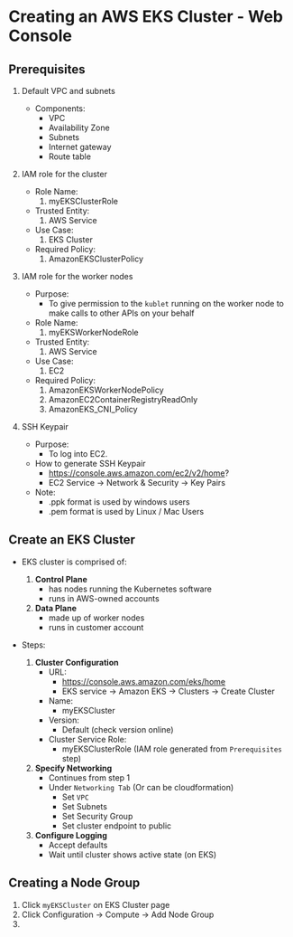 # Creating an AWS EKS Cluster - Web Console

## Prerequisites

1. Default VPC and subnets
    - Components:
        - VPC
        - Availability Zone
        - Subnets
        - Internet gateway
        - Route table 

2. IAM role for the cluster
    - Role Name:
        1. myEKSClusterRole
    - Trusted Entity:
        1. AWS Service
    - Use Case:
        1. EKS Cluster
    - Required Policy:
        1. AmazonEKSClusterPolicy

3. IAM role for the worker nodes
    - Purpose:
        - To give permission to the `kublet` running on the worker node to make calls to other APIs on your behalf
    - Role Name:
        1. myEKSWorkerNodeRole
    - Trusted Entity:
        1. AWS Service
    - Use Case:
        1. EC2
    - Required Policy:
        1. AmazonEKSWorkerNodePolicy
        2. AmazonEC2ContainerRegistryReadOnly
        3. AmazonEKS_CNI_Policy

4. SSH Keypair
    - Purpose:
        - To log into EC2.
    - How to generate SSH Keypair
        - https://console.aws.amazon.com/ec2/v2/home?
        - EC2 Service -> Network & Security -> Key Pairs
    - Note:
        - .ppk format is used by windows users
        - .pem format is used by Linux / Mac Users


## Create an EKS Cluster
- EKS cluster is comprised of:
    1. **Control Plane**
        - has nodes running the Kubernetes software
        - runs in AWS-owned accounts
    2. **Data Plane**
        - made up of worker nodes
        - runs in customer account

- Steps:
    1. **Cluster Configuration**
        - URL:
            - https://console.aws.amazon.com/eks/home
            - EKS service → Amazon EKS → Clusters → Create Cluster
        - Name:
            - myEKSCluster
        - Version:
            - Default (check version online)
        - Cluster Service Role:
            - myEKSClusterRole (IAM role generated from `Prerequisites` step)
    2. **Specify Networking** 
        - Continues from step 1
        - Under `Networking Tab` (Or can be cloudformation)
            - Set `VPC`
            - Set Subnets
            - Set Security Group
            - Set cluster endpoint to public
    3. **Configure Logging**
        - Accept defaults
        - Wait until cluster shows active state (on EKS)

## Creating a Node Group
1. Click `myEKSCluster` on EKS Cluster page
2. Click Configuration → Compute → Add Node Group
3. 

